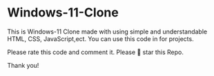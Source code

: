 # Windows-11-Clone

This is Windows-11 Clone made with using simple and understandable HTML, CSS, JavaScript,ect.
You can use this code in for projects.

Please rate this code and comment it.
Please 🌟 star this Repo.

Thank you!
